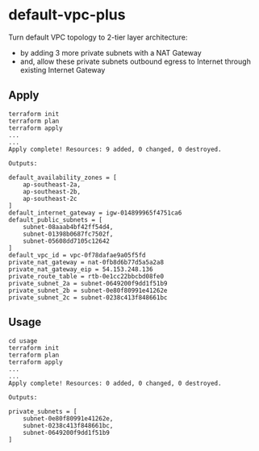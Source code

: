 # default-vpc-plus

Turn default VPC topology to 2-tier layer architecture:
- by adding 3 more private subnets with a NAT Gateway
- and, allow these private subnets outbound egress to Internet through existing Internet Gateway

## Apply

```
terraform init
terraform plan
terraform apply
...
...
Apply complete! Resources: 9 added, 0 changed, 0 destroyed.

Outputs:

default_availability_zones = [
    ap-southeast-2a,
    ap-southeast-2b,
    ap-southeast-2c
]
default_internet_gateway = igw-014899965f4751ca6
default_public_subnets = [
    subnet-08aaab4bf42ff54d4,
    subnet-01398b0687fc7502f,
    subnet-05608dd7105c12642
]
default_vpc_id = vpc-0f78dafae9a05f5fd
private_nat_gateway = nat-0fb8d6b77d5a5a2a8
private_nat_gateway_eip = 54.153.248.136
private_route_table = rtb-0e1cc22bbcbd08fe0
private_subnet_2a = subnet-0649200f9dd1f51b9
private_subnet_2b = subnet-0e80f80991e41262e
private_subnet_2c = subnet-0238c413f848661bc
```

## Usage

```
cd usage
terraform init
terraform plan
terraform apply
...
...
Apply complete! Resources: 0 added, 0 changed, 0 destroyed.

Outputs:

private_subnets = [
    subnet-0e80f80991e41262e,
    subnet-0238c413f848661bc,
    subnet-0649200f9dd1f51b9
]
```
